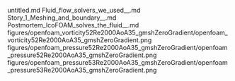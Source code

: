 untitled.md
Fluid_flow_solvers_we_used__.md
Story_1_Meshing_and_boundary__.md
Postmortem_IcoFOAM_solves_the_fluid__.md
figures/openfoam_vorticity52Re2000AoA35_gmshZeroGradient/openfoam_vorticity52Re2000AoA35_gmshZeroGradient.png
figures/openfoam_pressure52Re2000AoA35_gmshZeroGradient/openfoam_pressure52Re2000AoA35_gmshZeroGradient.png
figures/openfoam_pressure53Re2000AoA35_gmshZeroGradient/openfoam_pressure53Re2000AoA35_gmshZeroGradient.png
